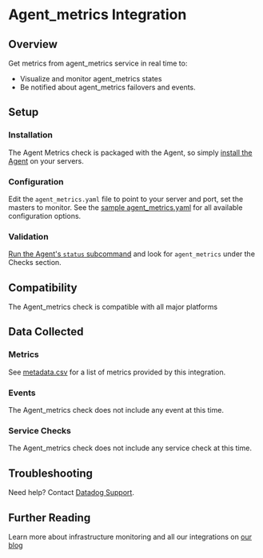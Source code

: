 # Agent_metrics Integration

## Overview

Get metrics from agent_metrics service in real time to:

* Visualize and monitor agent_metrics states
* Be notified about agent_metrics failovers and events.

## Setup
### Installation

The Agent Metrics check is packaged with the Agent, so simply [install the Agent](https://app.datadoghq.com/account/settings#agent) on your servers.

### Configuration

Edit the `agent_metrics.yaml` file to point to your server and port, set the masters to monitor. See the [sample agent_metrics.yaml](https://github.com/DataDog/integrations-core/blob/master/agent_metrics/conf.yaml.default) for all available configuration options.

### Validation

[Run the Agent's `status` subcommand](https://docs.datadoghq.com/agent/faq/agent-commands/#agent-status-and-information) and look for `agent_metrics` under the Checks section.

## Compatibility

The Agent_metrics check is compatible with all major platforms

## Data Collected
### Metrics
See [metadata.csv](https://github.com/DataDog/integrations-core/blob/master/agent_metrics/metadata.csv) for a list of metrics provided by this integration.

### Events
The Agent_metrics check does not include any event at this time.

### Service Checks
The Agent_metrics check does not include any service check at this time.

## Troubleshooting
Need help? Contact [Datadog Support](http://docs.datadoghq.com/help/).

## Further Reading
Learn more about infrastructure monitoring and all our integrations on [our blog](https://www.datadoghq.com/blog/)
